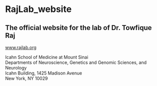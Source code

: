 # RajLab_website

## The official website for the lab of Dr. Towfique Raj  
www.rajlab.org  

Icahn School of Medicine at Mount Sinai  
Departments of Neuroscience, Genetics and Genomic Sciences, and Neurology  
Icahn Building, 1425 Madison Avenue  
New York, NY 10029  